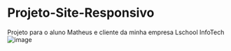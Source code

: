 # Projeto-Site-Responsivo
Projeto para o aluno Matheus e cliente da minha empresa Lschool InfoTech 
![image](https://github.com/LucasAMiranda/Projeto-Site-Responsivo/assets/35241256/73cc45bf-8a42-41f7-a028-c1e6c2dc0131)

